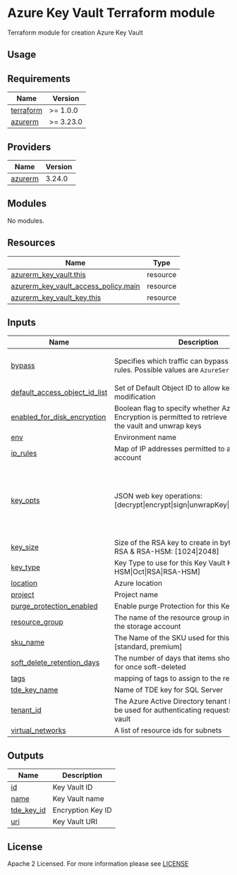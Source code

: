 # Azure Key Vault Terraform module
Terraform module for creation Azure Key Vault

## Usage

<!-- BEGIN_TF_DOCS -->
## Requirements

| Name | Version |
|------|---------|
| <a name="requirement_terraform"></a> [terraform](#requirement\_terraform) | >= 1.0.0 |
| <a name="requirement_azurerm"></a> [azurerm](#requirement\_azurerm) | >= 3.23.0 |

## Providers

| Name | Version |
|------|---------|
| <a name="provider_azurerm"></a> [azurerm](#provider\_azurerm) | 3.24.0 |

## Modules

No modules.

## Resources

| Name | Type |
|------|------|
| [azurerm_key_vault.this](https://registry.terraform.io/providers/hashicorp/azurerm/latest/docs/resources/key_vault) | resource |
| [azurerm_key_vault_access_policy.main](https://registry.terraform.io/providers/hashicorp/azurerm/latest/docs/resources/key_vault_access_policy) | resource |
| [azurerm_key_vault_key.this](https://registry.terraform.io/providers/hashicorp/azurerm/latest/docs/resources/key_vault_key) | resource |

## Inputs

| Name | Description | Type | Default | Required |
|------|-------------|------|---------|:--------:|
| <a name="input_bypass"></a> [bypass](#input\_bypass) | Specifies which traffic can bypass the network rules. Possible values are `AzureServices` and `None` | `set(string)` | <pre>[<br>  "AzureServices"<br>]</pre> | no |
| <a name="input_default_access_object_id_list"></a> [default\_access\_object\_id\_list](#input\_default\_access\_object\_id\_list) | Set of Default Object ID to allow key vault modification | `set(string)` | n/a | yes |
| <a name="input_enabled_for_disk_encryption"></a> [enabled\_for\_disk\_encryption](#input\_enabled\_for\_disk\_encryption) | Boolean flag to specify whether Azure Disk Encryption is permitted to retrieve secrets from the vault and unwrap keys | `bool` | `true` | no |
| <a name="input_env"></a> [env](#input\_env) | Environment name | `string` | n/a | yes |
| <a name="input_ip_rules"></a> [ip\_rules](#input\_ip\_rules) | Map of IP addresses permitted to access storage account | `map(string)` | `null` | no |
| <a name="input_key_opts"></a> [key\_opts](#input\_key\_opts) | JSON web key operations: [decrypt\|encrypt\|sign\|unwrapKey\|verify\|wrapKey] | `list(string)` | <pre>[<br>  "decrypt",<br>  "encrypt",<br>  "sign",<br>  "unwrapKey",<br>  "verify",<br>  "wrapKey"<br>]</pre> | no |
| <a name="input_key_size"></a> [key\_size](#input\_key\_size) | Size of the RSA key to create in bytes, requied for RSA & RSA-HSM: [1024\|2048] | `number` | `2048` | no |
| <a name="input_key_type"></a> [key\_type](#input\_key\_type) | Key Type to use for this Key Vault Key: [EC\|EC-HSM\|Oct\|RSA\|RSA-HSM] | `string` | `"RSA"` | no |
| <a name="input_location"></a> [location](#input\_location) | Azure location | `string` | n/a | yes |
| <a name="input_project"></a> [project](#input\_project) | Project name | `string` | n/a | yes |
| <a name="input_purge_protection_enabled"></a> [purge\_protection\_enabled](#input\_purge\_protection\_enabled) | Enable purge Protection for this Key Vault | `bool` | `false` | no |
| <a name="input_resource_group"></a> [resource\_group](#input\_resource\_group) | The name of the resource group in which to create the storage account | `string` | n/a | yes |
| <a name="input_sku_name"></a> [sku\_name](#input\_sku\_name) | The Name of the SKU used for this Key Vault: [standard, premium] | `string` | `"standard"` | no |
| <a name="input_soft_delete_retention_days"></a> [soft\_delete\_retention\_days](#input\_soft\_delete\_retention\_days) | The number of days that items should be retained for once soft-deleted | `number` | `7` | no |
| <a name="input_tags"></a> [tags](#input\_tags) | mapping of tags to assign to the resource | `map(any)` | `{}` | no |
| <a name="input_tde_key_name"></a> [tde\_key\_name](#input\_tde\_key\_name) | Name of TDE key for SQL Server | `string` | `"tde-sql-key"` | no |
| <a name="input_tenant_id"></a> [tenant\_id](#input\_tenant\_id) | The Azure Active Directory tenant ID that should be used for authenticating requests to the key vault | `string` | n/a | yes |
| <a name="input_virtual_networks"></a> [virtual\_networks](#input\_virtual\_networks) | A list of resource ids for subnets | `list(string)` | `null` | no |

## Outputs

| Name | Description |
|------|-------------|
| <a name="output_id"></a> [id](#output\_id) | Key Vault ID |
| <a name="output_name"></a> [name](#output\_name) | Key Vault name |
| <a name="output_tde_key_id"></a> [tde\_key\_id](#output\_tde\_key\_id) | Encryption Key ID |
| <a name="output_uri"></a> [uri](#output\_uri) | Key Vault URI |
<!-- END_TF_DOCS -->

## License

Apache 2 Licensed. For more information please see [LICENSE](https://github.com/data-platform-hq/terraform-azure-resource-group/tree/master/LICENSE)
